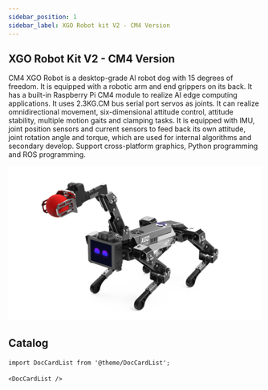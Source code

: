 ```yaml
---
sidebar_position: 1
sidebar_label: XGO Robot kit V2 - CM4 Version
---
```


## XGO Robot Kit V2 - CM4 Version

CM4 XGO Robot is a desktop-grade Al robot dog with 15 degrees of freedom. It is equipped with a robotic arm and end grippers on its back. It has a built-in Raspberry Pi CM4 module to realize AI edge computing applications. It uses 2.3KG.CM bus serial port servos as joints. It can realize omnidirectional movement, six-dimensional attitude control, attitude stability, multiple motion gaits and clamping tasks. It is equipped with IMU, joint position sensors and current sensors to feed back its own attitude, joint rotation angle and torque, which are used for internal algorithms and secondary develop. Support cross-platform graphics, Python programming and ROS programming.

![](./images/cm4-xgo-index.png)


## Catalog

```mdx-code-block
import DocCardList from '@theme/DocCardList';

<DocCardList />
```
